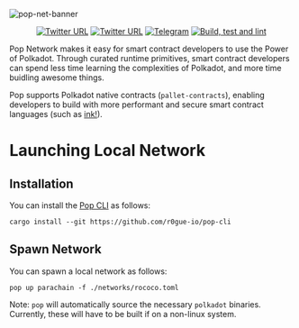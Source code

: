 ![pop-net-banner](https://github.com/r0gue-io/pop-node/assets/60948618/e13ec7e6-1aaf-44bc-8ab3-c7b1b876ea3f)


<div align="center">

[![Twitter URL](https://img.shields.io/twitter/follow/Pop?style=social)](https://twitter.com/pop_web3)
[![Twitter URL](https://img.shields.io/twitter/follow/R0GUE?style=social)](https://twitter.com/gor0gue)
[![Telegram](https://img.shields.io/badge/Telegram-gray?logo=telegram)](https://t.me/PlasmOfficial](https://t.me/Pop_Network)https://t.me/Pop_Network)
[![Build, test and lint](https://github.com/r0gue-io/pop-node/actions/workflows/build.yml/badge.svg)](https://github.com/r0gue-io/pop-node/actions/workflows/build.yml)

</div>

Pop Network makes it easy for smart contract developers to use the Power of Polkadot. Through curated runtime
primitives, smart contract developers can spend less time learning the complexities of Polkadot, and more time buidling
awesome things.

Pop supports Polkadot native contracts (`pallet-contracts`), enabling developers to build with more performant and
secure smart contract languages (such as [ink!](https://use.ink/)).

# Launching Local Network
## Installation
You can install the [Pop CLI](https://github.com/r0gue-io/pop-cli) as follows:
```shell
cargo install --git https://github.com/r0gue-io/pop-cli
```

## Spawn Network
You can spawn a local network as follows:
```shell
pop up parachain -f ./networks/rococo.toml
```
Note: `pop` will automatically source the necessary `polkadot` binaries. Currently, these will have to be built if on a non-linux system.
